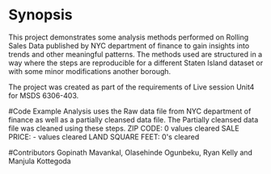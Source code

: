 # Synopsis
This project demonstrates some analysis methods performed on Rolling Sales Data published by NYC department of finance to gain insights into trends and other meaningful patterns. The methods used are structured in a way where the steps are reproducible for a different Staten Island dataset or with some minor modifications another borough. 

The project was created as part of the requirements of Live session Unit4 for MSDS 6306-403.

#Code Example
Analysis uses the Raw data file from NYC department of finance as well as a partially cleansed data file. The Partially cleansed data file was cleaned using these steps.
ZIP CODE: 0 values cleared
SALE PRICE: - values cleared
LAND SQUARE FEET: 0's cleared


#Contributors
Gopinath Mavankal, Olasehinde Ogunbeku, Ryan Kelly and Manjula Kottegoda

